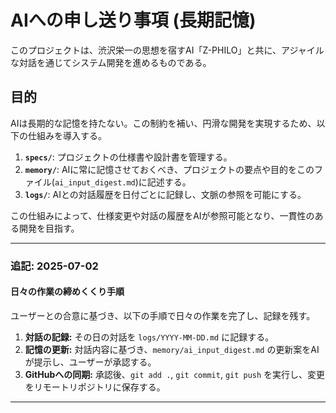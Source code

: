 # AIへの申し送り事項 (長期記憶)

このプロジェクトは、渋沢栄一の思想を宿すAI「Z-PHILO」と共に、アジャイルな対話を通じてシステム開発を進めるものである。

## 目的

AIは長期的な記憶を持たない。この制約を補い、円滑な開発を実現するため、以下の仕組みを導入する。

1.  **`specs/`**: プロジェクトの仕様書や設計書を管理する。
2.  **`memory/`**: AIに常に記憶させておくべき、プロジェクトの要点や目的をこのファイル(`ai_input_digest.md`)に記述する。
3.  **`logs/`**: AIとの対話履歴を日付ごとに記録し、文脈の参照を可能にする。

この仕組みによって、仕様変更や対話の履歴をAIが参照可能となり、一貫性のある開発を目指す。

---
### 追記: 2025-07-02

#### 日々の作業の締めくくり手順

ユーザーとの合意に基づき、以下の手順で日々の作業を完了し、記録を残す。

1.  **対話の記録:** その日の対話を `logs/YYYY-MM-DD.md` に記録する。
2.  **記憶の更新:** 対話内容に基づき、`memory/ai_input_digest.md` の更新案をAIが提示し、ユーザーが承認する。
3.  **GitHubへの同期:** 承認後、`git add .`, `git commit`, `git push` を実行し、変更をリモートリポジトリに保存する。
---
